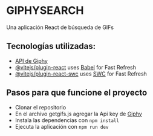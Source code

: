 # GIPHYSEARCH

Una aplicación React de búsqueda de GIFs

## Tecnologías utilizadas:

- [API de Giphy](https://developers.giphy.com/)
- [@vitejs/plugin-react](https://github.com/vitejs/vite-plugin-react/blob/main/packages/plugin-react/README.md) uses [Babel](https://babeljs.io/) for Fast Refresh
- [@vitejs/plugin-react-swc](https://github.com/vitejs/vite-plugin-react-swc) uses [SWC](https://swc.rs/) for Fast Refresh

## Pasos para que funcione el proyecto
- Clonar el repositorio
- En el archivo getgifs.js agregar la Api key de [Giphy](https://developers.giphy.com/)
- Instala las dependencias con `npm install`
- Ejecuta la aplicación con `npm run dev`